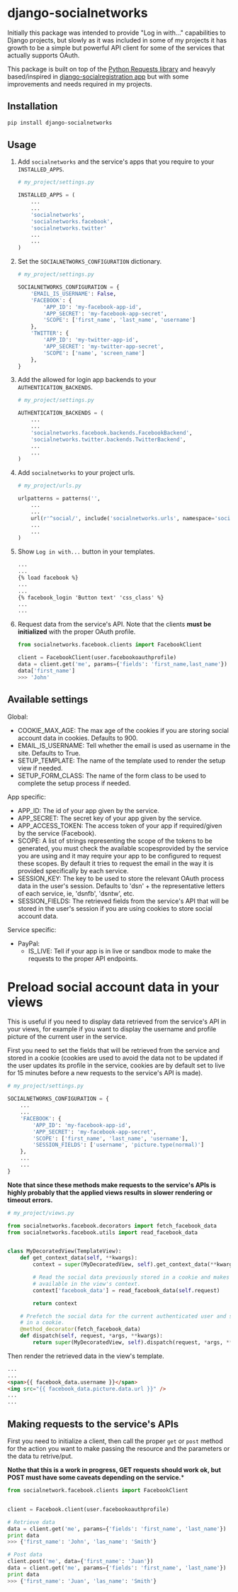 # django-socialnetworks

Initially this package was intended to provide "Log in with..." capabilities to Django projects, but slowly as it was included in some of my projects it has growth to be a simple but powerful API client for some of the services that actually supports OAuth.

This package is built on top of the [Python Requests library](http://docs.python-requests.org/) and heavyly based/inspired in [django-socialregistration app](https://github.com/flashingpumpkin/django-socialregistration) but with some improvements and needs required in my projects.



## Installation

```bash
pip install django-socialnetworks
```

## Usage

1. Add ```socialnetworks``` and the service's apps that you require to your
   ```INSTALLED_APPS```.

	```python
	# my_project/settings.py
	
	INSTALLED_APPS = (
	    ...
	    ...
	    'socialnetworks',
	    'socialnetworks.facebook',
	    'socialnetworks.twitter'
	    ...
	    ...
	)
	```

2. Set the ```SOCIALNETWORKS_CONFIGURATION``` dictionary.

	```python
	# my_project/settings.py
	
	SOCIALNETWORKS_CONFIGURATION = {
	    'EMAIL_IS_USERNAME': False,
	    'FACEBOOK': {
	        'APP_ID': 'my-facebook-app-id',
	        'APP_SECRET': 'my-facebook-app-secret',
	        'SCOPE': ['first_name', 'last_name', 'username']
	    },
	    'TWITTER': {
	        'APP_ID': 'my-twitter-app-id',
	        'APP_SECRET': 'my-twitter-app-secret',
	        'SCOPE': ['name', 'screen_name']
	    },
	}
	```

3. Add the allowed for login app backends to your ```AUTHENTICATION_BACKENDS```.

	```python
	# my_project/settings.py
	
	AUTHENTICATION_BACKENDS = (
	    ...
	    ...
	    'socialnetworks.facebook.backends.FacebookBackend',
	    'socialnetworks.twitter.backends.TwitterBackend',
	    ...
	    ...
	)
	```

4. Add ```socialnetworks``` to your project urls.

	```python
	# my_project/urls.py
	
	urlpatterns = patterns('',
	    ...
	    ...
	    url(r'^social/', include('socialnetworks.urls', namespace='socialnetwork')),
	    ...
	    ...
	)
	```

5. Show ```Log in with...``` button in your templates.

	```html
	...
	...
	{% load facebook %}
	...
	...
	{% facebook_login 'Button text' 'css_class' %}
	...
	...
	```

6. Request data from the service's API. Note that the clients **must be initialized** with the proper OAuth profile.

	```python
	from socialnetworks.facebook.clients import FacebookClient
	
	client = FacebookClient(user.facebookoauthprofile)
	data = client.get('me', params={'fields': 'first_name,last_name'})
	data['first_name']
	>>> 'John'
	```

## Available settings

Global:

+ COOKIE_MAX_AGE: The max age of the cookies if you are storing social account data in cookies. Defaults to 900.
+ EMAIL_IS_USERNAME: Tell whether the email is used as username in the site. Defaults to True.
+ SETUP_TEMPLATE: The name of the template used to render the setup view if needed.
+ SETUP_FORM_CLASS: The name of the form class to be used to complete the setup process if needed.

App specific:

+ APP_ID: The id of your app given by the service.
+ APP_SECRET: The secret key of your app given by the service.
+ APP_ACCESS_TOKEN: The access token of your app if required/given by the service (Facebook).
+ SCOPE: A list of strings representing the scope of the tokens to be generated, you must check the available scopesprovided by the service you are using and it may require your app to be configured to request these scopes. By default it tries to request the email in the way it is provided specifically by each service.
+ SESSION_KEY: The key to be used to store the relevant OAuth process data in the user's session. Defaults to 'dsn' + the representative letters of each service, ie, 'dsnfb', 'dsntw', etc.
+ SESSION_FIELDS: The retrieved fields from the service's API that will be stored in the user's session if you are using cookies to store social account data.

Service specific:

+ PayPal:
    + IS_LIVE: Tell if your app is in live or sandbox mode to make the requests to the proper API endpoints.


# Preload social account data in your views

This is useful if you need to display data retrieved from the service's API in your views, for example if you want to display the username and profile picture of the current user in the service.

First you need to set the fields that will be retrieved from the service and stored in a cookie (cookies are used to avoid the data not to be updated if the user updates its profile in the service, cookies are by default set to live for 15 minutes before a new requests to the service's API is made).

```python
# my_project/settings.py

SOCIALNETWORKS_CONFIGURATION = {
    ...
    ...
    'FACEBOOK': {
        'APP_ID': 'my-facebook-app-id',
        'APP_SECRET': 'my-facebook-app-secret',
        'SCOPE': ['first_name', 'last_name', 'username'],
        'SESSION_FIELDS': ['username', 'picture.type(normal)']
    },
    ...
    ...
}
```

**Note that since these methods make requests to the service's APIs is highly probably that the applied views results in slower rendering or timeout errors.**

```python
# my_project/views.py

from socialnetworks.facebook.decorators import fetch_facebook_data
from socialnetworks.facebook.utils import read_facebook_data


class MyDecoratedView(TemplateView):
    def get_context_data(self, **kwargs):
        context = super(MyDecoratedView, self).get_context_data(**kwargs)

        # Read the social data previously stored in a cookie and makes it
        # available in the view's context.
        context['facebook_data'] = read_facebook_data(self.request)

        return context

    # Prefetch the social data for the current authenticated user and store it
    # in a cookie.
    @method_decorator(fetch_facebook_data)
    def dispatch(self, request, *args, **kwargs):
        return super(MyDecoratedView, self).dispatch(request, *args, **kwargs)

```

Then render the retrieved data in the view's template.

```html
...
...
<span>{{ facebook_data.username }}</span>
<img src="{{ facebook_data.picture.data.url }}" />
...
...
```

## Making requests to the service's APIs

First you need to initialize a client, then call the proper ```get``` or ```post``` method for the action you want to make passing the resource and the parameters or the data tu retrive/put.

**Nothe that this is a work in progress, GET requests should work ok, but POST must have some caveats depending on the service.***

```python
from socialnetwork.facebook.clients import FacebookClient


client = Facebook.client(user.facebookoauthprofile)

# Retrieve data
data = client.get('me', params={'fields': 'first_name', 'last_name'})
print data
>>> {'first_name': 'John', 'las_name': 'Smith'}

# Post data
client.post('me', data={'first_name': 'Juan'})
data = client.get('me', params={'fields': 'first_name', 'last_name'})
print data
>>> {'first_name': 'Juan', 'las_name': 'Smith'}
```
